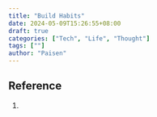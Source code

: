 ```yaml
---
title: "Build Habits"
date: 2024-05-09T15:26:55+08:00
draft: true
categories: ["Tech", "Life", "Thought"]
tags: [""]
author: "Paisen"
---
```



## Reference
1. []()